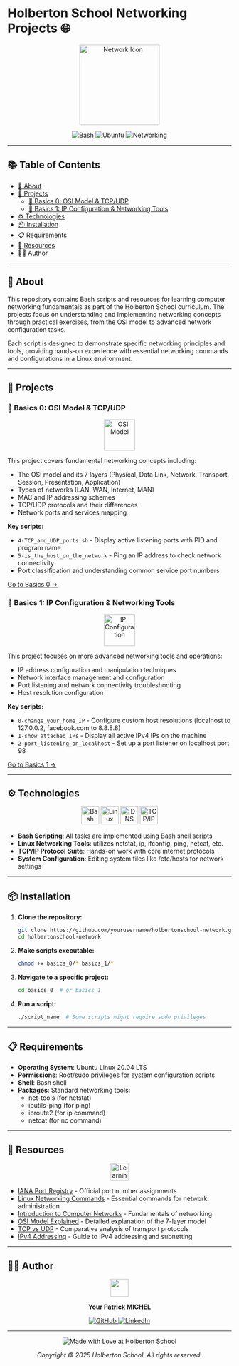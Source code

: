 # Holberton School Networking Projects 🌐

<p align="center">
  <img src="https://img.icons8.com/fluency/240/000000/network.png" alt="Network Icon" width="180" height="180"/>
</p>

<div align="center">
  <img src="https://img.shields.io/badge/Bash-4.4+-blue.svg?style=for-the-badge&logo=gnu-bash" alt="Bash"/>
  <img src="https://img.shields.io/badge/Linux-Ubuntu_20.04-orange.svg?style=for-the-badge&logo=ubuntu" alt="Ubuntu"/>
  <img src="https://img.shields.io/badge/Networking-TCP/IP-green.svg?style=for-the-badge&logo=cisco" alt="Networking"/>
</div>

---

## 📚 Table of Contents
- [🔎 About](#-about)
- [🚀 Projects](#-projects)
  - [🔹 Basics 0: OSI Model & TCP/UDP](#-basics-0-osi-model--tcpudp)
  - [🔹 Basics 1: IP Configuration & Networking Tools](#-basics-1-ip-configuration--networking-tools)
- [⚙️ Technologies](#️-technologies)
- [📦 Installation](#-installation)
- [📋 Requirements](#-requirements)
- [📖 Resources](#-resources)
- [👨‍💻 Author](#-author)

---

## 🔎 About

This repository contains Bash scripts and resources for learning computer networking fundamentals as part of the Holberton School curriculum. The projects focus on understanding and implementing networking concepts through practical exercises, from the OSI model to advanced network configuration tasks.

Each script is designed to demonstrate specific networking principles and tools, providing hands-on experience with essential networking commands and configurations in a Linux environment.

---

## 🚀 Projects

### 🔹 Basics 0: OSI Model & TCP/UDP

<p align="center">
  <img src="https://cdn-icons-png.flaticon.com/512/6119/6119533.png" alt="OSI Model" width="70"/>
</p>

This project covers fundamental networking concepts including:
- The OSI model and its 7 layers (Physical, Data Link, Network, Transport, Session, Presentation, Application)
- Types of networks (LAN, WAN, Internet, MAN)
- MAC and IP addressing schemes
- TCP/UDP protocols and their differences
- Network ports and services mapping

**Key scripts:**
- `4-TCP_and_UDP_ports.sh` - Display active listening ports with PID and program name
- `5-is_the_host_on_the_network` - Ping an IP address to check network connectivity 
- Port classification and understanding common service port numbers

[Go to Basics 0 →](./basics_0/)

### 🔹 Basics 1: IP Configuration & Networking Tools

<p align="center">
  <img src="https://img.icons8.com/color/96/000000/ip-address.png" alt="IP Configuration" width="70"/>
</p>

This project focuses on more advanced networking tools and operations:
- IP address configuration and manipulation techniques
- Network interface management and configuration
- Port listening and network connectivity troubleshooting
- Host resolution configuration

**Key scripts:**
- `0-change_your_home_IP` - Configure custom host resolutions (localhost to 127.0.0.2, facebook.com to 8.8.8.8)
- `1-show_attached_IPs` - Display all active IPv4 IPs on the machine
- `2-port_listening_on_localhost` - Set up a port listener on localhost port 98

[Go to Basics 1 →](./basics_1/)

---

## ⚙️ Technologies

<div align="center">
  <img src="https://img.icons8.com/color/48/000000/bash.png" title="Bash" alt="Bash" width="40" height="40"/>
  <img src="https://img.icons8.com/color/48/000000/linux--v1.png" title="Linux" alt="Linux" width="40" height="40"/>
  <img src="https://img.icons8.com/color/48/000000/dns.png" title="DNS" alt="DNS" width="40" height="40"/>
  <img src="https://img.icons8.com/color/48/000000/tcp-ip.png" title="TCP/IP" alt="TCP/IP" width="40" height="40"/>
</div>

- **Bash Scripting**: All tasks are implemented using Bash shell scripts
- **Linux Networking Tools**: utilizes netstat, ip, ifconfig, ping, netcat, etc.
- **TCP/IP Protocol Suite**: Hands-on work with core internet protocols
- **System Configuration**: Editing system files like /etc/hosts for network settings

---

## 📦 Installation

1. **Clone the repository:**
   ```bash
   git clone https://github.com/yourusername/holbertonschool-network.git
   cd holbertonschool-network
   ```

2. **Make scripts executable:**
   ```bash
   chmod +x basics_0/* basics_1/*
   ```

3. **Navigate to a specific project:**
   ```bash
   cd basics_0  # or basics_1
   ```

4. **Run a script:**
   ```bash
   ./script_name  # Some scripts might require sudo privileges
   ```

---

## 📋 Requirements

- **Operating System**: Ubuntu Linux 20.04 LTS
- **Permissions**: Root/sudo privileges for system configuration scripts
- **Shell**: Bash shell
- **Packages**: Standard networking tools:
  - net-tools (for netstat)
  - iputils-ping (for ping)
  - iproute2 (for ip command)
  - netcat (for nc command)

---

## 📖 Resources

<div align="center">
  <img src="https://img.icons8.com/color/48/000000/study.png" alt="Learning Resources" width="40"/>
</div>

- [IANA Port Registry](https://www.iana.org/assignments/service-names-port-numbers/service-names-port-numbers.xhtml) - Official port number assignments
- [Linux Networking Commands](https://www.tecmint.com/linux-networking-commands/) - Essential commands for network administration
- [Introduction to Computer Networks](https://www.geeksforgeeks.org/basics-computer-networking/) - Fundamentals of networking
- [OSI Model Explained](https://www.cloudflare.com/learning/ddos/glossary/open-systems-interconnection-model-osi/) - Detailed explanation of the 7-layer model
- [TCP vs UDP](https://www.diffen.com/difference/TCP_vs_UDP) - Comparative analysis of transport protocols
- [IPv4 Addressing](https://www.subnet-calculator.com/subnet.php) - Guide to IPv4 addressing and subnetting

---

## 👨‍💻 Author

<div align="center">
  <img src="https://img.icons8.com/color/48/000000/user-male-circle--v1.png" width="40"/>
  <p><b>Your Patrick MICHEL</b></p>
  <a href="https://github.com/PMichel74">
    <img src="https://img.shields.io/badge/GitHub-100000?style=for-the-badge&logo=github&logoColor=white" alt="GitHub"/>
  </a>
  <a href="https://www.linkedin.com/in/patrick-michel">
    <img src="https://img.shields.io/badge/LinkedIn-0077B5?style=for-the-badge&logo=linkedin&logoColor=white" alt="LinkedIn"/>
  </a>
</div>

---

<p align="center">
  <img src="https://img.shields.io/badge/Made%20with%20%E2%9D%A4%EF%B8%8F-at%20Holberton%20School-blue" alt="Made with Love at Holberton School"/>
</p>

<p align="center">
  <i>Copyright © 2025 Holberton School. All rights reserved.</i>
</p>